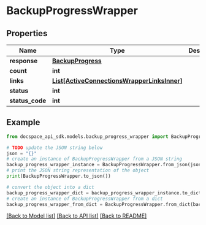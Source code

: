 # BackupProgressWrapper

## Properties

Name | Type | Description | Notes
------------ | ------------- | ------------- | -------------
**response** | [**BackupProgress**](BackupProgress.md) |  | [optional] 
**count** | **int** |  | [optional] 
**links** | [**List[ActiveConnectionsWrapperLinksInner]**](ActiveConnectionsWrapperLinksInner.md) |  | [optional] 
**status** | **int** |  | [optional] 
**status_code** | **int** |  | [optional] 

## Example

```python
from docspace_api_sdk.models.backup_progress_wrapper import BackupProgressWrapper

# TODO update the JSON string below
json = "{}"
# create an instance of BackupProgressWrapper from a JSON string
backup_progress_wrapper_instance = BackupProgressWrapper.from_json(json)
# print the JSON string representation of the object
print(BackupProgressWrapper.to_json())

# convert the object into a dict
backup_progress_wrapper_dict = backup_progress_wrapper_instance.to_dict()
# create an instance of BackupProgressWrapper from a dict
backup_progress_wrapper_from_dict = BackupProgressWrapper.from_dict(backup_progress_wrapper_dict)
```
[[Back to Model list]](../README.md#documentation-for-models) [[Back to API list]](../README.md#documentation-for-api-endpoints) [[Back to README]](../README.md)


